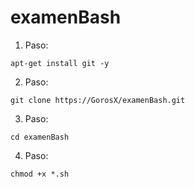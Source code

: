 # examenBash

1. Paso:

```
apt-get install git -y
```

2. Paso:

```
git clone https://GorosX/examenBash.git
```

3. Paso:

```
cd examenBash
```

4. Paso:

```
chmod +x *.sh
```

